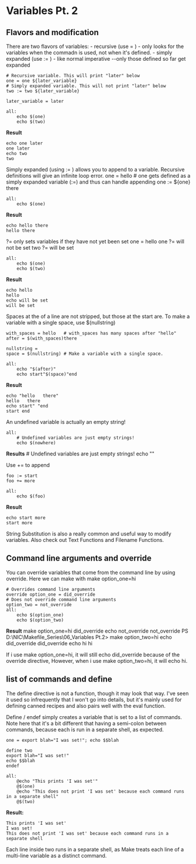 # Variables Pt. 2

## Flavors and modification

There are two flavors of variables:
    - recursive (use = ) - only looks for the variables when the commadn is used, not when it's defined.
    - simply expanded (use := ) - like normal imperative --only those defined so far get expanded

    # Recursive variable. This will print "later" below
    one = one ${later_variable}
    # Simply expanded variable. This will not print "later" below
    two := two ${later_variable}

    later_variable = later

    all: 
        echo $(one)
        echo $(two)

**Result**

    echo one later
    one later
    echo two 
    two

Simply expanded (using := ) allows you to append to a variable. Recursive definitions will give an infinite loop error.
    one = hello
    # one gets defined as a simply expanded variable (:=) and thus can handle appending
    one := ${one} there

    all: 
        echo $(one)

**Result**

    echo hello there
    hello there

?= only sets variables if they have not yet been set
    one = hello
    one ?= will not be set
    two ?= will be set

    all: 
        echo $(one)
        echo $(two)

**Result**

    echo hello
    hello
    echo will be set
    will be set

Spaces at the of a line are not stripped, but those at the start are. To make a variable with a single space, use $(nullstring)

    with_spaces = hello   # with_spaces has many spaces after "hello"
    after = $(with_spaces)there

    nullstring =
    space = $(nullstring) # Make a variable with a single space.

    all: 
        echo "$(after)"
        echo start"$(space)"end

**Result**

    echo "hello   there"
    hello   there
    echo start" "end
    start end

An undefined variable is actually an empty string!

    all: 
        # Undefined variables are just empty strings!
        echo $(nowhere)

**Results**
    # Undefined variables are just empty strings!
    echo ""

Use += to append

    foo := start
    foo += more

    all: 
        echo $(foo)

**Result**

    echo start more
    start more

String Substitution is also a really common and useful way to modify variables. Also check out Text Functions and Filename Functions.

## Command line arguments and override
You can override variables that come from the command line by using override. Here we can make with make option_one=hi

    # Overrides command line arguments
    override option_one = did_override
    # Does not override command line arguments
    option_two = not_override
    all: 
        echo $(option_one)
        echo $(option_two)

**Result**
    make option_one=hi
    did_override
    echo not_override
    not_override
    PS D:\NIC\Makefile_Series\06_Variables Pt.2> make option_two=hi
    echo did_override
    did_override
    echo hi
    hi

If i use make option_one=hi, it will still echo did_override because of the override directive, However, when i use make option_two=hi, it will echo hi.

## list of commands and define

The define directive is not a function, though it may look that way. I've seen it used so infrequently that I won't go into details, but it's mainly used for defining canned recipes and also pairs well with the eval function.

Define / endef simply creates a variable that is set to a list of commands. Note here that it's a bit different that having a semi-colon between commands, because each is run in a separate shell, as expected.

    one = export blah="I was set!"; echo $$blah

    define two
    export blah="I was set!"
    echo $$blah
    endef

    all: 
        @echo "This prints 'I was set'"
        @$(one)
        @echo "This does not print 'I was set' because each command runs in a separate shell"
        @$(two)

**Result:**

    This prints 'I was set'
    I was set!
    This does not print 'I was set' because each command runs in a separate shell

Each line inside two runs in a separate shell, as Make treats each line of a multi-line variable as a distinct command.